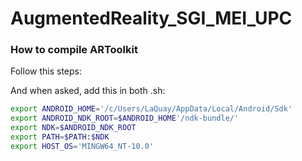 # AugmentedReality_SGI_MEI_UPC


### How to compile ARToolkit

Follow this steps:

And when asked, add this in both .sh:

```bash
export ANDROID_HOME='/c/Users/LaQuay/AppData/Local/Android/Sdk'
export ANDROID_NDK_ROOT=$ANDROID_HOME'/ndk-bundle/'
export NDK=$ANDROID_NDK_ROOT
export PATH=$PATH:$NDK
export HOST_OS='MINGW64_NT-10.0'
```
